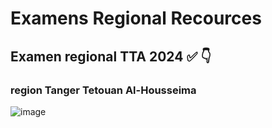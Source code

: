 # Examens Regional Recources

## Examen regional TTA 2024 ✅ 👇
### region Tanger Tetouan Al-Housseima
![image](https://github.com/user-attachments/assets/f9e05046-3814-4072-9919-773b2ed3647b)
